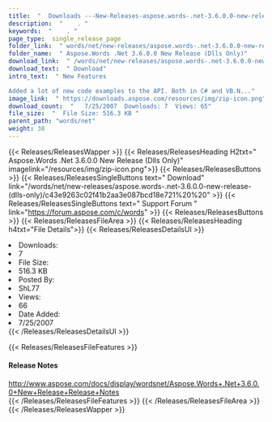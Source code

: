 ```yaml
---
title:  "  Downloads ---New-Releases-aspose.words-.net-3.6.0.0-new-release-(dlls-only) . " 
description:  "    . " 
keywords:  "    . " 
page_type:  single_release_page
folder_link:  " words/net/new-releases/aspose.words-.net-3.6.0.0-new-release-(dlls-only)/"
folder_name:  " Aspose.Words .Net 3.6.0.0 New Release (Dlls Only)"
download_link:  " /words/net/new-releases/aspose.words-.net-3.6.0.0-new-release-(dlls-only)/c43e9263c02f41b2aa3e087bcd18e721"
download_text:  " Download"
intro_text:  " New Features

Added a lot of new code examples to the API. Both in C# and VB.N..."
image_link:  " https://downloads.aspose.com/resources/img/zip-icon.png"
download_count:  "   7/25/2007  Downloads: 7  Views: 65"
file_size:  "  File Size: 516.3 KB "
parent_path: "words/net"
weight: 38 
---
```


{{< Releases/ReleasesWapper >}}
  {{< Releases/ReleasesHeading H2txt=" Aspose.Words .Net 3.6.0.0 New Release (Dlls Only)" imagelink="/resources/img/zip-icon.png">}}
  {{< Releases/ReleasesButtons >}}
    {{< Releases/ReleasesSingleButtons text=" Download" link="/words/net/new-releases/aspose.words-.net-3.6.0.0-new-release-(dlls-only)/c43e9263c02f41b2aa3e087bcd18e721%20%20" >}}
    {{< Releases/ReleasesSingleButtons text=" Support Forum " link="https://forum.aspose.com/c/words" >}}
  {{< Releases/ReleasesButtons >}}
  {{< Releases/ReleasesFileArea >}}
    {{< Releases/ReleasesHeading h4txt="File Details">}}
    {{< Releases/ReleasesDetailsUl >}}
             <li>Downloads:</li><li>7</li><li>File Size:</li><li>516.3 KB</li><li>Posted By:</li><li>ShL77</li><li>Views:</li><li>66</li><li>Date Added:</li><li>7/25/2007</li>
    {{< /Releases/ReleasesDetailsUl >}}

  {{< Releases/ReleasesFileFeatures >}}
      <h4>Release Notes</h4><div><a href="http://www.aspose.com/docs/display/wordsnet/Aspose.Words+.Net+3.6.0.0+New+Release+Release+Notes">http://www.aspose.com/docs/display/wordsnet/Aspose.Words+.Net+3.6.0.0+New+Release+Release+Notes</a></div>
  {{< /Releases/ReleasesFileFeatures >}}
 {{< /Releases/ReleasesFileArea >}}
{{< /Releases/ReleasesWapper >}}


